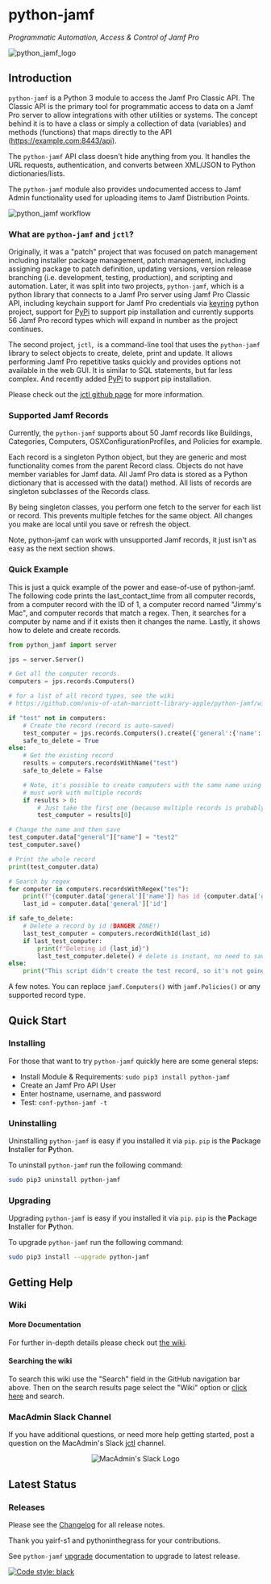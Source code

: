 # python-jamf
_Programmatic Automation, Access & Control of Jamf Pro_

![python_jamf_logo](https://github.com/univ-of-utah-marriott-library-apple/python-jamf/wiki/images/python_jamf_logo.png)

## Introduction

`python-jamf` is a Python 3 module to access the Jamf Pro Classic API. The Classic API is the primary tool for programmatic access to data on a Jamf Pro server to allow integrations with other utilities or systems. The concept behind it is to have a class or simply a collection of data (variables) and methods (functions) that maps directly to the API (https://example.com:8443/api).

The `python-jamf` API class doesn't hide anything from you. It handles the URL requests, authentication, and converts between XML/JSON to Python dictionaries/lists.

The `python-jamf` module also provides undocumented access to Jamf Admin functionality used for uploading items to Jamf Distribution Points.

![python_jamf workflow](https://github.com/univ-of-utah-marriott-library-apple/python-jamf/wiki/images/python_jamf_workflow.png)

### What are `python-jamf` and `jctl`?

Originally, it was a "patch" project that was focused on patch management including installer package management, patch management, including assigning package to patch definition, updating versions, version release branching (i.e. development, testing, production), and scripting and automation. Later, it was split into two projects, `python-jamf`, which is a python library that connects to a Jamf Pro server using Jamf Pro Classic API, including keychain support for Jamf Pro credentials via [keyring](https://github.com/jaraco/keyring) python project, support for [PyPi](https://pypi.org/project/python-jamf/) to support pip installation and currently supports 56 Jamf Pro record types which will expand in number as the project continues.

The second project, `jctl`,  is a command-line tool that uses the `python-jamf` library to select objects to create, delete, print and update. It allows performing Jamf Pro repetitive tasks quickly and provides options not available in the web GUI. It is similar to SQL statements, but far less complex. And recently added [PyPi](https://pypi.org/project/https://pypi.org/project/jctl//) to support pip installation.

Please check out the [jctl github page](https://github.com/univ-of-utah-marriott-library-apple/jctl) for more information.

### Supported Jamf Records

Currently, the `python-jamf` supports about 50 Jamf records like Buildings, Categories, Computers, OSXConfigurationProfiles, and Policies for example.

Each record is a singleton Python object, but they are generic and most functionality comes from the parent Record class. Objects do not have member variables for Jamf data. All Jamf Pro data is stored as a Python dictionary that is accessed with the data() method. All lists of records are singleton subclasses of the Records class.

By being singleton classes, you perform one fetch to the server for each list or record. This prevents multiple fetches for the same object. All changes you make are local until you save or refresh the object.

Note, python-jamf can work with unsupported Jamf records, it just isn't as easy as the next section shows.

### Quick Example

This is just a quick example of the power and ease-of-use of python-jamf. The following code prints the last_contact_time from all computer records, from a computer record with the ID of 1, a computer record named "Jimmy's Mac", and computer records that match a regex. Then, it searches for a computer by name and if it exists then it changes the name. Lastly, it shows how to delete and create records.

```python
from python_jamf import server

jps = server.Server()

# Get all the computer records.
computers = jps.records.Computers()

# for a list of all record types, see the wiki
# https://github.com/univ-of-utah-marriott-library-apple/python-jamf/wiki#supported-jamf-records

if "test" not in computers:
    # Create the record (record is auto-saved)
    test_computer = jps.records.Computers().create({'general':{'name': 'test'}})
    safe_to_delete = True
else:
    # Get the existing record
    results = computers.recordsWithName("test")
    safe_to_delete = False

    # Note, it's possible to create computers with the same name using the API, so you
    # must work with multiple records
    if results > 0:
        # Just take the first one (because multiple records is probably unintended)
        test_computer = results[0]

# Change the name and then save
test_computer.data["general"]["name"] = "test2"
test_computer.save()

# Print the whole record
print(test_computer.data)

# Search by regex
for computer in computers.recordsWithRegex("tes"):
    print(f"{computer.data['general']['name']} has id {computer.data['general']['id']}")
    last_id = computer.data['general']['id']

if safe_to_delete:
    # Delete a record by id (DANGER ZONE!)
    last_test_computer = computers.recordWithId(last_id)
    if last_test_computer:
        print(f"Deleting id {last_id}")
        last_test_computer.delete() # delete is instant, no need to save
else:
    print("This script didn't create the test record, so it's not going to delete it")
```

A few notes. You can replace `jamf.Computers()` with `jamf.Policies()` or any supported record type.

## Quick Start

### Installing

For those that want to try `python-jamf` quickly here are some general steps:

 - Install Module & Requirements: `sudo pip3 install python-jamf`
 - Create an Jamf Pro API User
 - Enter hostname, username, and password
 - Test: `conf-python-jamf -t`

### Uninstalling

Uninstalling `python-jamf` is easy if you installed it via `pip`. `pip` is the **P**ackage **I**nstaller for **P**ython.

To uninstall `python-jamf` run the following command:

```bash
sudo pip3 uninstall python-jamf
```

### Upgrading

Upgrading `python-jamf` is easy if you installed it via `pip`. `pip` is the **P**ackage **I**nstaller for **P**ython.

To upgrade `python-jamf` run the following command:

```bash
sudo pip3 install --upgrade python-jamf
```

## Getting Help

### Wiki

#### More Documentation

For further in-depth details please check out [the wiki](https://github.com/univ-of-utah-marriott-library-apple/python-jamf/wiki).

#### Searching the wiki

To search this wiki use the "Search" field in the GitHub navigation bar above. Then on the search results page select the "Wiki" option or [click here](https://github.com/univ-of-utah-marriott-library-apple/python-jamf/search?q=&type=Wikis&utf8=✓) and search.

### MacAdmin Slack Channel

If you have additional questions, or need more help getting started, post a question on the MacAdmin's Slack [jctl](https://macadmins.slack.com/archives/C01C8KVV2UD) channel.

<p align="center">
<img src="https://github.com/univ-of-utah-marriott-library-apple/python-jamf/wiki/images/MacAdmins_Slack_logo.png" alt="MacAdmin's Slack Logo">
</p>

## Latest Status

### Releases

Please see the [Changelog](https://github.com/univ-of-utah-marriott-library-apple/python-jamf/blob/main/CHANGELOG.md) for all release notes.

Thank you yairf-s1 and pythoninthegrass for your contributions.

See `python-jamf` [upgrade](https://github.com/univ-of-utah-marriott-library-apple/python-jamf/wiki/Installing#upgrading) documentation to upgrade to latest release.

[![Code style: black](https://img.shields.io/badge/code%20style-black-000000.svg)](https://github.com/psf/black)
